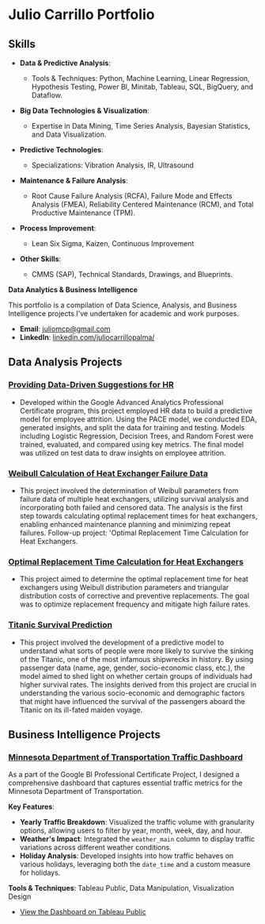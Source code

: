 # Julio Carrillo Portfolio

## Skills

- **Data & Predictive Analysis**: 
  - Tools & Techniques: Python, Machine Learning, Linear Regression, Hypothesis Testing, Power BI, Minitab, Tableau, SQL, BigQuery, and Dataflow.
  
- **Big Data Technologies & Visualization**: 
  - Expertise in Data Mining, Time Series Analysis, Bayesian Statistics, and Data Visualization.

- **Predictive Technologies**:
  - Specializations: Vibration Analysis, IR, Ultrasound
  
- **Maintenance & Failure Analysis**:
  - Root Cause Failure Analysis (RCFA), Failure Mode and Effects Analysis (FMEA), Reliability Centered Maintenance (RCM), and Total Productive Maintenance (TPM).
  
- **Process Improvement**:
  - Lean Six Sigma, Kaizen, Continuous Improvement
  
- **Other Skills**:
  - CMMS (SAP), Technical Standards, Drawings, and Blueprints.

**Data Analytics & Business Intelligence**

This portfolio is a compilation of Data Science, Analysis, and Business Intelligence projects I've undertaken for academic and work purposes.

- **Email**: [juliomcp@gmail.com](mailto:juliomcp@gmail.com)
- **LinkedIn**: [linkedin.com/juliocarrillopalma/](https://www.linkedin.com/in/juliocarrillopalma/)

## Data Analysis Projects

### [Providing Data-Driven Suggestions for HR](./MyFolder/HR%20project.ipynb)
- Developed within the Google Advanced Analytics Professional Certificate program, this project employed HR data to build a predictive model for employee attrition. Using the PACE model, we conducted EDA, generated insights, and split the data for training and testing. Models including Logistic Regression, Decision Trees, and Random Forest were trained, evaluated, and compared using key metrics. The final model was utilized on test data to draw insights on employee attrition.


### [Weibull Calculation of Heat Exchanger Failure Data](./MyFolder/Weibull%20calculation.ipynb)
- This project involved the determination of Weibull parameters from failure data of multiple heat exchangers, utilizing survival analysis and incorporating both failed and censored data. The analysis is the first step towards calculating optimal replacement times for heat exchangers, enabling enhanced maintenance planning and minimizing repeat failures. Follow-up project: 'Optimal Replacement Time Calculation for Heat Exchangers.


### [Optimal Replacement Time Calculation for Heat Exchangers](./MyFolder/optimal%20repla%20time%20heat%20exch.ipynb)
- This project aimed to determine the optimal replacement time for heat exchangers using Weibull distribution parameters and triangular distribution costs of corrective and preventive replacements. The goal was to optimize replacement frequency and mitigate high failure rates.

### [Titanic Survival Prediction](./MyFolder/titanic_survival_prediction.ipynb)
- This project involved the development of a predictive model to understand what sorts of people were more likely to survive the sinking of the Titanic, one of the most infamous shipwrecks in history. By using passenger data (name, age, gender, socio-economic class, etc.), the model aimed to shed light on whether certain groups of individuals had higher survival rates. The insights derived from this project are crucial in understanding the various socio-economic and demographic factors that might have influenced the survival of the passengers aboard the Titanic on its ill-fated maiden voyage.

## Business Intelligence Projects

### [Minnesota Department of Transportation Traffic Dashboard](https://public.tableau.com/app/profile/julio.carrillo/viz/Minneapolistrafficvolume/Story1)
As a part of the Google BI Professional Certificate Project, I designed a comprehensive dashboard that captures essential traffic metrics for the Minnesota Department of Transportation.

**Key Features**:
- **Yearly Traffic Breakdown**: Visualized the traffic volume with granularity options, allowing users to filter by year, month, week, day, and hour.
- **Weather's Impact**: Integrated the `weather_main` column to display traffic variations across different weather conditions.
- **Holiday Analysis**: Developed insights into how traffic behaves on various holidays, leveraging both the `date_time` and a custom measure for holidays.

**Tools & Techniques**: Tableau Public, Data Manipulation, Visualization Design
- [View the Dashboard on Tableau Public](https://public.tableau.com/app/profile/julio.carrillo/viz/Minneapolistrafficvolume/Story1)

